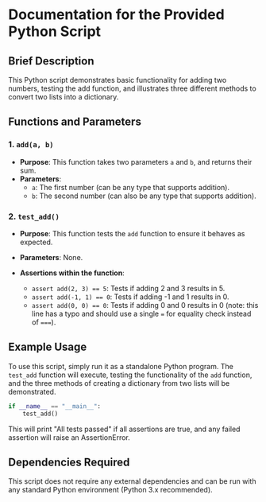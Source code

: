 # Documentation for the Provided Python Script

## Brief Description
This Python script demonstrates basic functionality for adding two numbers, testing the add function, and illustrates three different methods to convert two lists into a dictionary.

## Functions and Parameters

### 1. `add(a, b)`
- **Purpose**: This function takes two parameters `a` and `b`, and returns their sum.
- **Parameters**:
  - `a`: The first number (can be any type that supports addition).
  - `b`: The second number (can also be any type that supports addition).
  
### 2. `test_add()`
- **Purpose**: This function tests the `add` function to ensure it behaves as expected.
- **Parameters**: None.
  
- **Assertions within the function**:
  - `assert add(2, 3) == 5`: Tests if adding 2 and 3 results in 5.
  - `assert add(-1, 1) == 0`: Tests if adding -1 and 1 results in 0.
  - `assert add(0, 0) == 0`: Tests if adding 0 and 0 results in 0 (note: this line has a typo and should use a single `=` for equality check instead of `===`).

## Example Usage
To use this script, simply run it as a standalone Python program. The `test_add` function will execute, testing the functionality of the `add` function, and the three methods of creating a dictionary from two lists will be demonstrated.

```python
if __name__ == "__main__":
    test_add()
```

This will print "All tests passed" if all assertions are true, and any failed assertion will raise an AssertionError.

## Dependencies Required
This script does not require any external dependencies and can be run with any standard Python environment (Python 3.x recommended).